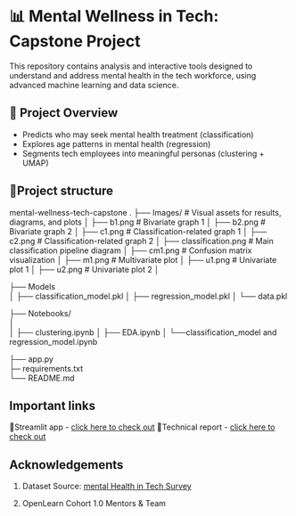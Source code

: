 
# 📊 Mental Wellness in Tech: Capstone Project

This repository contains analysis and interactive tools designed to understand and address mental health in the tech workforce, using advanced machine learning and data science.

## 🚀 Project Overview
- Predicts who may seek mental health treatment (classification)
- Explores age patterns in mental health (regression)
- Segments tech employees into meaningful personas (clustering + UMAP)
## 📂Project structure
mental-wellness-tech-capstone
.
├── Images/                   # Visual assets for results, diagrams, and plots
│   ├── b1.png                 # Bivariate graph 1
│   ├── b2.png                 # Bivariate graph 2
│   ├── c1.png                 # Classification-related graph 1
│   ├── c2.png                 # Classification-related graph 2
│   ├── classification.png     # Main classification pipeline diagram
│   ├── cm1.png                # Confusion matrix visualization
│   ├── m1.png                 # Multivariate plot
│   ├── u1.png                 # Univariate plot 1
│   ├── u2.png                 # Univariate plot 2
│

├── Models                  
│   ├── classification_model.pkl
│   ├── regression_model.pkl
│   └── data.pkl                
       
├── Notebooks/                       
│  
│   ├── clustering.ipynb
│   ├── EDA.ipynb
│   └──classification_model and regression_model.ipynb

├── app.py                            
├─  requirements.txt                   
└── README.md                         
## Important links
👾Streamlit app - [click here to check out](https://openlearncapstone-gaurvi-7ws3zftovtxgrueum3jgcv.streamlit.app/)
🔗Technical report - [click here to check out](https://medium.com/@gaurvimaheshwari04/mental-heath-in-tech-machine-learning-analysis-persona-segmentation-242b69f53e8b)
## Acknowledgements
1. Dataset Source: [mental Health in Tech Survey](https://www.kaggle.com/datasets/osmi/mental-health-in-tech-survey)

2. OpenLearn Cohort 1.0 Mentors & Team
